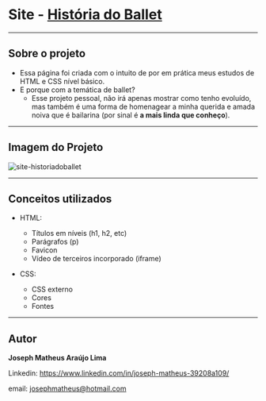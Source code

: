 # Site - [História do Ballet](https://josephmatheus.github.io/ballet-site-estudando-html/site-ballet/)
---
## Sobre o projeto
 - Essa página foi criada com o intuito de por em prática meus estudos de HTML e CSS nível básico.
 - E porque com a temática de ballet?
    - Esse projeto pessoal, não irá apenas mostrar como tenho evoluído, mas também é uma forma de homenagear a minha querida e amada noiva que é bailarina (por sinal é **a mais linda que conheço**).
---
## Imagem do Projeto
![site-historiadoballet](https://user-images.githubusercontent.com/89085971/156349488-83ed56b3-defa-4289-9d8d-8479a04132bd.png)

---
## Conceitos utilizados

* HTML:
   * Títulos em níveis (h1, h2, etc)
   * Parágrafos (p)
   * Favicon
   * Vídeo de terceiros incorporado (iframe)

* CSS:
   * CSS externo
   * Cores
   * Fontes

---
## Autor

   **Joseph Matheus Araújo Lima**
   
   Linkedin:
   https://www.linkedin.com/in/joseph-matheus-39208a109/
   
   email: josephmatheus@hotmail.com

